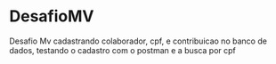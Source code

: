 # DesafioMV

Desafio Mv cadastrando colaborador, cpf, e contribuicao no banco de dados, testando o cadastro com o postman e a busca por cpf 

